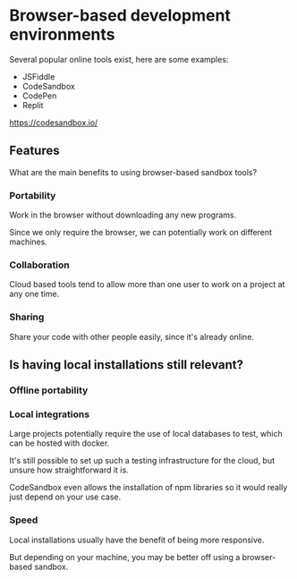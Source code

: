 # Browser-based development environments

Several popular online tools exist, here are some examples:

- JSFiddle
- CodeSandbox
- CodePen
- Replit

https://codesandbox.io/

## Features

What are the main benefits to using browser-based sandbox tools?

### Portability

Work in the browser without downloading any new programs.

Since we only require the browser, we can potentially work on different machines.

### Collaboration

Cloud based tools tend to allow more than one user to work on a project at any one time.

### Sharing

Share your code with other people easily, since it's already online.

## Is having local installations still relevant?

### Offline portability

### Local integrations

Large projects potentially require the use of local databases to test, which can be hosted with docker.

It's still possible to set up such a testing infrastructure for the cloud, but unsure how straightforward it is.

CodeSandbox even allows the installation of npm libraries so it would really just depend on your use case.

### Speed

Local installations usually have the benefit of being more responsive.

But depending on your machine, you may be better off using a browser-based sandbox.
